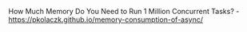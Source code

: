 How Much Memory Do You Need to Run 1 Million Concurrent Tasks? - https://pkolaczk.github.io/memory-consumption-of-async/
